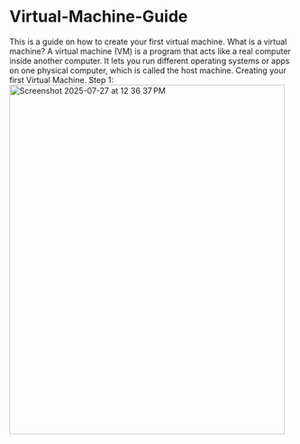 # Virtual-Machine-Guide
This is a guide on how to create your first virtual machine.
What is a virtual machine?
A virtual machine (VM) is a program that acts like a real computer inside another computer. It lets you run different operating systems or apps on one physical computer, which is called the host machine.
Creating your first Virtual Machine.
Step 1: <img width="489" height="620" alt="Screenshot 2025-07-27 at 12 36 37 PM" src="https://github.com/user-attachments/assets/50b88c76-3c24-4a90-baab-838d578fad41" />
